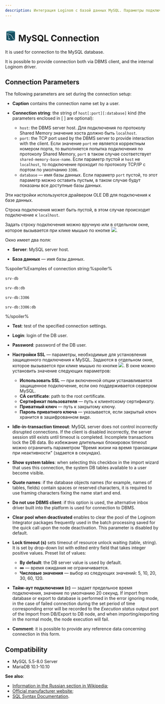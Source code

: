 ```yaml
---
description: Интеграция Loginom с базой данных MySQL. Параметры подключения. Совместимость.
---
```

# ![ ](./../../../images/icons/common/data-sources/db-mysql_default.svg) MySQL Connection

It is used for connection to the MySQL database.

It is possible to provide connection both via DBMS client, and the internal Loginom driver.

## Connection Parameters

The following parameters are set during the connection setup:

* **Caption** contains the connection name set by a user.
* **Connection string**: the string of `host[:port][:database]` kind (the parameters enclosed in [ ] are optional):

   * `host`: the DBMS server host. Для подключения по протоколу Shared Memory значение хоста должно быть `localhost`.
   * `port`: the TCP port used by the DBMS server to provide interaction with the client.  Если значение `port` не является корректным номером порта, то выполняется попытка подключения по протоколу Shared Memory, `port` в таком случае соответствует `shared-memory-base-name`. Если параметр пустой и `host` не `localhost`, то подключение проходит по протоколу TCP/IP с портом по умолчанию `3306`.
   * `database` — имя базы данных. Если параметр `port` пустой, то этот параметр можно оставить пустым, в таком случае будут показаны все доступные базы данных.

Эти настройки используются драйвером OLE DB для подключения к базе данных.

Строка подключения может быть пустой, в этом случае происходит подключение к `localhost`.

Задать строку подключения можно вручную или в отдельном окне, которое вызывается при клике мышью по кнопке ![ ](./../../../images/extjs-theme/form/open-trigger/open-trigger_default.svg).

Окно имеет два поля:

* **Server**: MySQL server host.

* **База данных** — имя базы данных.

%spoiler%Examples of connection string:%spoiler%

`srv-db`

`srv-db:db`

`srv-db:3306`

`srv-db:3306:db`

%/spoiler%

* **Test**: test of the specified connection settings.
* **Login**: login of the DB user.
* **Password**: password of the DB user.

* **Настройки SSL** — параметры, необходимые для установления защищенного подключения к MySQL. Задаются в отдельном окне, которое вызывается при клике мышью по кнопке ![ ](./../../../images/extjs-theme/form/open-trigger/open-trigger_default.svg). В окне можно установить значение следующих параметров:

   * **Использовать SSL** — при включенной опции устанавливается защищенное подключение, если оно поддерживается сервером MySQL.
   * **CA certificate**: path to the root certificate.
   * **Сертификат пользователя** — путь к клиентскому сертификату.
   * **Приватный ключ** — путь к закрытому ключу.
   * **Пароль приватного ключа** — указывается, если закрытый ключ хранится в зашифрованном виде.

* **Idle-in-transaction timeout**: MySQL server does not control incorrectly disrupted connections. If the client is disabled incorrectly, the server session still exists until timeout is completed. Incomplete transactions lock the DB data. Во избежание длительных блокировок timeout можно ограничить параметром "Время жизни на время транзакции при неактивности" (задается в секундах).
* **Show system tables**: when selecting this checkbox in the import wizard that uses this connection, the system DB tables available to a user become visible.
* **Quote names**: if the database objects names (for example, names of tables, fields) contain spaces or reserved characters, it is required to use framing characters fixing the name start and end.
* **Do not use DBMS client**: if this option is used, the alternative inbox driver built into the platform is used for connection to DBMS.
* **Clear pool when deactivated** enables to clear the pool of the Loginom Integrator packages frequently used in the batch processing saved for the quick call upon the node deactivation. This parameter is disabled by default.
* **Lock timeout (s)** sets timeout of resource unlock waiting (table, string). It is set by drop-down list with edited entry field that takes integer positive values. Preset list of values:
   * **By default**: the DB server value is used by default.
   * **∞** — время ожидания не ограничивается.
   * **Числовые значения** — выбор из следующих значений: 5, 10, 20, 30, 60, 120.
* **Тайм-аут подключения (c)** — задает предельное время подключения, значение по умолчанию 20 секунд. If import from database or export to database is performed in the error ignoring mode, in the case of failed connection during the set period of time corresponding error will be recorded to the *Execution status* output port of the Import from DB/Export to DB node, and when importing/exporting in the normal mode, the node execution will fail.
* **Comment**: it is possible to provide any reference data concerning connection in this form.

## Compatibility

* MySQL 5.5-8.0 Server
* MariaDB 10.1-10.10

**See also**:

* [Information in the Russian section in Wikipedia](https://ru.wikipedia.org/wiki/MySQL);
* [Official manufacturer website](https://www.mysql.com/);
* [SQL Syntax Documentation](https://dev.mysql.com/doc/refman/8.0/en/sql-statements.html).
